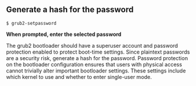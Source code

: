 ## Generate a hash for the password
    $ grub2-setpassword

**When prompted, enter the selected password**


The grub2 bootloader should have a superuser account and password protection enabled to protect boot-time settings. Since plaintext passwords are a security risk, generate a hash for the password. Password protection on the bootloader configuration ensures that users with physical access cannot trivially alter important bootloader settings.
These settings include which kernel to use and whether to enter single-user mode.
